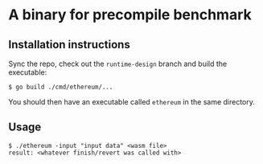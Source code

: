 # A binary for precompile benchmark

## Installation instructions

Sync the repo, check out the `runtime-design` branch and build the executable:

```
$ go build ./cmd/ethereum/...
```

You should then have an executable called `ethereum` in the same directory.

## Usage

```
$ ./ethereum -input "input data" <wasm file>
result: <whatever finish/revert was called with>
```
